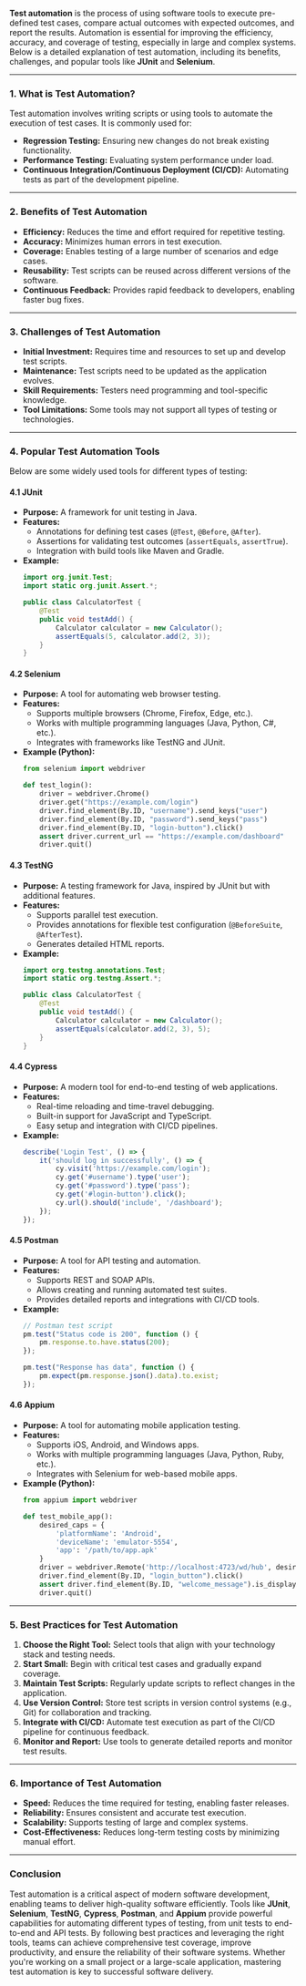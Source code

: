 **Test automation** is the process of using software tools to execute pre-defined test cases, compare actual outcomes with expected outcomes, and report the results. Automation is essential for improving the efficiency, accuracy, and coverage of testing, especially in large and complex systems. Below is a detailed explanation of test automation, including its benefits, challenges, and popular tools like **JUnit** and **Selenium**.

---

### **1. What is Test Automation?**
Test automation involves writing scripts or using tools to automate the execution of test cases. It is commonly used for:
- **Regression Testing:** Ensuring new changes do not break existing functionality.
- **Performance Testing:** Evaluating system performance under load.
- **Continuous Integration/Continuous Deployment (CI/CD):** Automating tests as part of the development pipeline.

---

### **2. Benefits of Test Automation**
- **Efficiency:** Reduces the time and effort required for repetitive testing.
- **Accuracy:** Minimizes human errors in test execution.
- **Coverage:** Enables testing of a large number of scenarios and edge cases.
- **Reusability:** Test scripts can be reused across different versions of the software.
- **Continuous Feedback:** Provides rapid feedback to developers, enabling faster bug fixes.

---

### **3. Challenges of Test Automation**
- **Initial Investment:** Requires time and resources to set up and develop test scripts.
- **Maintenance:** Test scripts need to be updated as the application evolves.
- **Skill Requirements:** Testers need programming and tool-specific knowledge.
- **Tool Limitations:** Some tools may not support all types of testing or technologies.

---

### **4. Popular Test Automation Tools**
Below are some widely used tools for different types of testing:

#### **4.1 JUnit**
- **Purpose:** A framework for unit testing in Java.
- **Features:**
  - Annotations for defining test cases (`@Test`, `@Before`, `@After`).
  - Assertions for validating test outcomes (`assertEquals`, `assertTrue`).
  - Integration with build tools like Maven and Gradle.
- **Example:**
  ```java
  import org.junit.Test;
  import static org.junit.Assert.*;

  public class CalculatorTest {
      @Test
      public void testAdd() {
          Calculator calculator = new Calculator();
          assertEquals(5, calculator.add(2, 3));
      }
  }
  ```

#### **4.2 Selenium**
- **Purpose:** A tool for automating web browser testing.
- **Features:**
  - Supports multiple browsers (Chrome, Firefox, Edge, etc.).
  - Works with multiple programming languages (Java, Python, C#, etc.).
  - Integrates with frameworks like TestNG and JUnit.
- **Example (Python):**
  ```python
  from selenium import webdriver

  def test_login():
      driver = webdriver.Chrome()
      driver.get("https://example.com/login")
      driver.find_element(By.ID, "username").send_keys("user")
      driver.find_element(By.ID, "password").send_keys("pass")
      driver.find_element(By.ID, "login-button").click()
      assert driver.current_url == "https://example.com/dashboard"
      driver.quit()
  ```

#### **4.3 TestNG**
- **Purpose:** A testing framework for Java, inspired by JUnit but with additional features.
- **Features:**
  - Supports parallel test execution.
  - Provides annotations for flexible test configuration (`@BeforeSuite`, `@AfterTest`).
  - Generates detailed HTML reports.
- **Example:**
  ```java
  import org.testng.annotations.Test;
  import static org.testng.Assert.*;

  public class CalculatorTest {
      @Test
      public void testAdd() {
          Calculator calculator = new Calculator();
          assertEquals(calculator.add(2, 3), 5);
      }
  }
  ```

#### **4.4 Cypress**
- **Purpose:** A modern tool for end-to-end testing of web applications.
- **Features:**
  - Real-time reloading and time-travel debugging.
  - Built-in support for JavaScript and TypeScript.
  - Easy setup and integration with CI/CD pipelines.
- **Example:**
  ```javascript
  describe('Login Test', () => {
      it('should log in successfully', () => {
          cy.visit('https://example.com/login');
          cy.get('#username').type('user');
          cy.get('#password').type('pass');
          cy.get('#login-button').click();
          cy.url().should('include', '/dashboard');
      });
  });
  ```

#### **4.5 Postman**
- **Purpose:** A tool for API testing and automation.
- **Features:**
  - Supports REST and SOAP APIs.
  - Allows creating and running automated test suites.
  - Provides detailed reports and integrations with CI/CD tools.
- **Example:**
  ```javascript
  // Postman test script
  pm.test("Status code is 200", function () {
      pm.response.to.have.status(200);
  });

  pm.test("Response has data", function () {
      pm.expect(pm.response.json().data).to.exist;
  });
  ```

#### **4.6 Appium**
- **Purpose:** A tool for automating mobile application testing.
- **Features:**
  - Supports iOS, Android, and Windows apps.
  - Works with multiple programming languages (Java, Python, Ruby, etc.).
  - Integrates with Selenium for web-based mobile apps.
- **Example (Python):**
  ```python
  from appium import webdriver

  def test_mobile_app():
      desired_caps = {
          'platformName': 'Android',
          'deviceName': 'emulator-5554',
          'app': '/path/to/app.apk'
      }
      driver = webdriver.Remote('http://localhost:4723/wd/hub', desired_caps)
      driver.find_element(By.ID, "login_button").click()
      assert driver.find_element(By.ID, "welcome_message").is_displayed()
      driver.quit()
  ```

---

### **5. Best Practices for Test Automation**
1. **Choose the Right Tool:** Select tools that align with your technology stack and testing needs.
2. **Start Small:** Begin with critical test cases and gradually expand coverage.
3. **Maintain Test Scripts:** Regularly update scripts to reflect changes in the application.
4. **Use Version Control:** Store test scripts in version control systems (e.g., Git) for collaboration and tracking.
5. **Integrate with CI/CD:** Automate test execution as part of the CI/CD pipeline for continuous feedback.
6. **Monitor and Report:** Use tools to generate detailed reports and monitor test results.

---

### **6. Importance of Test Automation**
- **Speed:** Reduces the time required for testing, enabling faster releases.
- **Reliability:** Ensures consistent and accurate test execution.
- **Scalability:** Supports testing of large and complex systems.
- **Cost-Effectiveness:** Reduces long-term testing costs by minimizing manual effort.

---

### **Conclusion**
Test automation is a critical aspect of modern software development, enabling teams to deliver high-quality software efficiently. Tools like **JUnit**, **Selenium**, **TestNG**, **Cypress**, **Postman**, and **Appium** provide powerful capabilities for automating different types of testing, from unit tests to end-to-end and API tests. By following best practices and leveraging the right tools, teams can achieve comprehensive test coverage, improve productivity, and ensure the reliability of their software systems. Whether you're working on a small project or a large-scale application, mastering test automation is key to successful software delivery.

